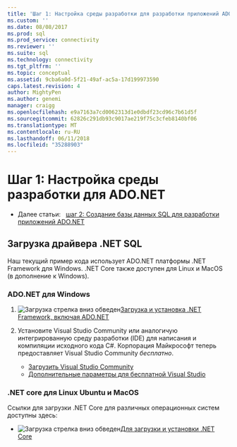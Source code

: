 ```yaml
---
title: 'Шаг 1: Настройка среды разработки для разработки приложений ADO.NET | Документы Microsoft'
ms.custom: ''
ms.date: 08/08/2017
ms.prod: sql
ms.prod_service: connectivity
ms.reviewer: ''
ms.suite: sql
ms.technology: connectivity
ms.tgt_pltfrm: ''
ms.topic: conceptual
ms.assetid: 9cba6a0d-5f21-49af-ac5a-17d199973590
caps.latest.revision: 4
author: MightyPen
ms.author: genemi
manager: craigg
ms.openlocfilehash: e9a7163a7cd0062313d1e0dbdf23cd96c7b61d5f
ms.sourcegitcommit: 62826c291db93c9017ae219f75c3cfeb8140bf06
ms.translationtype: MT
ms.contentlocale: ru-RU
ms.lasthandoff: 06/11/2018
ms.locfileid: "35288903"
---
```

# <a name="step-1-configure-development-environment-for-adonet-development"></a>Шаг 1: Настройка среды разработки для ADO.NET

- Далее статьи:&nbsp;&nbsp;&nbsp;[шаг 2: Создание базы данных SQL для разработки приложений ADO.NET](step-2-create-a-sql-database-for-ado-net-development.md)  

## <a name="download-a-net-sql-driver"></a>Загрузка драйвера .NET SQL

Наш текущий пример кода использует ADO.NET платформы .NET Framework для Windows. .NET Core также доступен для Linux и MacOS (в дополнение к Windows).

### <a name="adonet-for-windows"></a>ADO.NET для Windows

1. ![Загрузка стрелка вниз обведен](../../ssdt/media/download.png)[Загрузка и установка .NET Framework, включая ADO.NET](../sql-connection-libraries.md#anchor-20-drivers-relational-access)

2. Установите Visual Studio Community или аналогичую интегрированную среду разработки (IDE) для написания и компиляции исходного кода C#. Корпорация Майкрософт теперь предоставляет Visual Studio Community *бесплатно*.  
    - [Загрузить Visual Studio Community](http://www.visualstudio.com/products/visual-studio-community-vs)  
    - [Дополнительные параметры для бесплатной Visual Studio](http://www.visualstudio.com/products/free-developer-offers-vs.aspx)  


### <a name="net-core-for-linux-ubuntu-and-macos"></a>.NET core для Linux Ubuntu и MacOS

Ссылки для загрузки .NET Core для различных операционных систем доступны здесь:

- ![Загрузка стрелка вниз обведен](../../ssdt/media/download.png)[Для загрузки и установки .NET Core](../sql-connection-libraries.md#anchor-20-drivers-relational-access)
